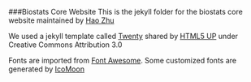 ###Biostats Core Website
This is the jekyll folder for the biostats core website maintained by [Hao Zhu](http://haozhu233.github.io/)

We used a jekyll template called [Twenty](http://html5up.net/twenty) shared by [HTML5 UP](http://html5up.net) under Creative Commons Attribution 3.0

Fonts are imported from [Font Awesome](https://fortawesome.github.io/). Some customized fonts are generated by [IcoMoon](https://icomoon.io/)
